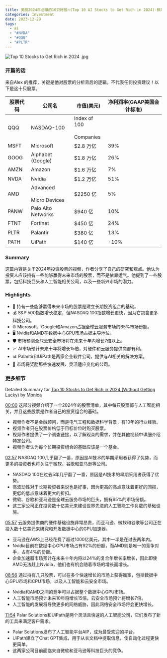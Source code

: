 ```yaml
---
title: 美股2024年必赚的10只好股🔥(Top 10 AI Stocks to Get Rich in 2024)-枫叶洞见EP07
categories: Investment
date: 2023-12-29
tags:
  - ai
  - "#NVDA"
  - "#QQQ"
  - "#PLTR"
---
```



![Top 10 Stocks to Get Rich in 2024 .jpg](https://s.draftai.cn/vent/Top%2010%20Stocks%20to%20Get%20Rich%20in%202024%20.jpg)


### 开篇的话
来自Alex 的推荐，关键是他对股票的分析背后的逻辑。不代表任何投资建议！以下是这十只股票。

| 股票代码 | 公司名 | 市值(美元) |    净利润率(GAAP美国会计标准) |
| -------- | ------ | ---------- | --- |
|QQQ    | NASDAQ-100                    | Index of 100<br><br>Companies |                  |
| MSFT   | Microsoft                     | $2.8 万亿                 | 39%              |
| GOOG   | Alphabet (Google)             | $1.8 万亿                 | 26%              |
| AMZN   | Amazon                        | $1.6 万亿                 |   7%               |
| NVDA   | Nvidia                        | $1.2 万亿                 | 51%              |
| AMD    | Advanced<br><br>Micro Devices | $2250 亿                 |   5%               |
| PANW   | Palo Alto Networks            | $940 亿                   | 10%              |
| FTNT   | Fortinet                      | $450 亿                   | 24%              |
| PLTR   | Palantir                      | $380 亿                   | 13%              |
| PATH   | UiPath                        | $140 亿                   | -10%    

### Summary
这篇内容是关于2024年投资股票的视频，作者分享了自己的研究和观点。他认为投资人应该持有一些能够赢得未来市场的股票，而不是依靠运气。他提到了一些股票，包括科技巨头和人工智能相关公司，以及一些新兴市场的潜力。

### Highlights
- 💼 持有一些能够赢得未来市场的股票是建立长期投资组合的基础。
- 💰 S&P 500指数增长稳定，但NASDAQ 100指数增长更快，因为它包含更多科技公司。
- 🌐 Microsoft、Google和Amazon占据全球云服务市场的65%市场份额。
- 🖥️ Nvidia和AMD在数据中心GPU市场占据主导地位。
- 🛡️ 市场预测全球云安全市场将在未来十年内增长7倍以上。
- 📈 AI市场预计未来十年将增长15倍，对硬件和云服务提供商都有利。
- 📊 Palantir和UiPath是两家企业软件公司，提供与AI相关的解决方案。
- 🚀 市场将奖励那些快速发展、灵活适应变化的公司。

### 更多细节

Detailed Summary for [Top 10 Stocks to Get Rich in 2024 (Without Getting Lucky)](https://www.youtube.com/watch?v=jG0gBi7Ps4U&ab_channel=TickerSymbol%3AYOU) by [Monica](https://monica.im)

[00:00](https://www.youtube.com/watch?v=jG0gBi7Ps4U&ab_channel=TickerSymbol%3AYOU&t=0.04) 这部分视频介绍了一个2024年的股票清单，其中每只股票都与人工智能相关，并且这些股票是作者自己的投资组合的基础。
- 视频作者不是金融顾问，而是电气工程和数据科学背景，有10年的行业经验。
- 视频作者只在股票价格低于目标价位时购买股票。
- 视频作者提供了一个调查链接，以了解观众的需求，并在其他视频中详细介绍特定公司。
- 视频作者认为每个长期投资组合的基础应该是一个基金。
    
[02:57](https://www.youtube.com/watch?v=jG0gBi7Ps4U&ab_channel=TickerSymbol%3AYOU&t=177.72) NASDAQ 100几乎翻了一番，原因是AI技术的早期采用者获得了优势，而更多的投资者也将关注于微软、谷歌和亚马逊等公司。
- NASDAQ 100在过去5年几乎翻了一番，原因是AI技术的早期采用者获得了优势。
- 高波动性对于长期投资者来说也是好事，因为更高的高点意味着更好的回报，更低的低点意味着更大的折扣。
- 微软、谷歌和亚马逊是全球云服务市场的巨头，拥有65%的市场份额。
- 这三家公司正在投资数十亿美元来建设世界先进的人工智能工作负载的基础设施。
    
[05:57](https://www.youtube.com/watch?v=jG0gBi7Ps4U&ab_channel=TickerSymbol%3AYOU&t=357.319) 云服务提供商的硬件基础设施非常昂贵，而亚马逊、微软和谷歌等公司正在投入数十亿美元来研究和开发数据中心的GPU加速器。
- 亚马逊在AWS上已经花费了超过1000亿美元，其中一半是在过去两年内。
- Nvidia目前在数据中心GPU市场占有92%的份额，而AMD则是唯一的竞争对手，占有4%的份额。
- 企业加速器市场预计在未来十年内将以24%的复合年增长率增长，因此即使AMD无法赶上Nvidia，他们也有机会随着市场的增长而增长。
    
[08:56](https://www.youtube.com/watch?v=jG0gBi7Ps4U&ab_channel=TickerSymbol%3AYOU&t=536.6) 通过持有几只股票，可以在多个快速增长的市场上获得赢家，包括数据中心GPU市场和CPU市场，以及人工智能和云安全市场。
- Nvidia和AMD之间的竞争可以占据整个数据中心GPU市场。
- 人工智能市场预计未来10年将增长15倍，云安全市场预计将增长7倍。
- 人工智能的发展将导致更多的网络威胁，因此网络安全市场将会更快增长。
    
[11:54](https://www.youtube.com/watch?v=jG0gBi7Ps4U&ab_channel=TickerSymbol%3AYOU&t=714.56) Palar Solutions和UiPath是两个灵活且快速的人工智能公司，它们发布了新的工具来满足客户需求。
- Palar Solutions发布了人工智能平台AIP，成为最受欢迎的平台。
- UiPath建立了Chat GPT集成，用于从长文档中提取信息，使自动化过程更快更简单。
- 这两家公司目前面临来自微软和亚马逊等科技巨头的竞争。